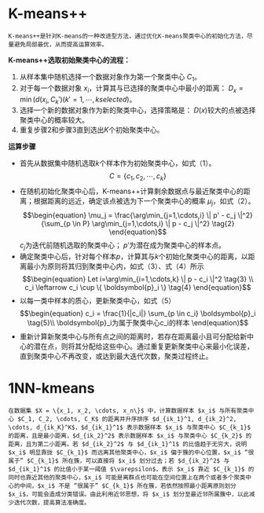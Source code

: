 # K-means++
    K-means++是针对K-means的一种改进型方法，通过优化K-means聚类中心的初始化方法，尽量避免局部最优，从而提高运算效率。  

**K-means++选取初始聚类中心的流程：**  
1. 从样本集中随机选择一个数据对象作为第一个聚类中心 $C_1$。
2. 对于每一个数据对象 $x_i$，计算其与已选择的聚类中心中最小的距离： $D_x=\min(d(x_i,C_k')(k'=1,\cdots,kselected)$。
3. 选择一个新的数据对象作为新的聚类中心，选择策略是： $D(x)$较大的点被选择聚类中心的概率较大。
4. 重复步骤2和步骤3直到选出*K*个初始聚类中心。
    
**运算步骤**  
+ 首先从数据集中随机选取*k*个样本作为初始聚类中心，如式（1）。
$$\begin{equation}
C=\{c_1,c_2,\cdots,c_k\} \tag{1}
\end{equation}$$
+ 在随机初始化聚类中心后，K-means++计算剩余数据点与最近聚类中心的距离；根据距离的远近，确定该点被选为下一个聚类中心的概率 $\mu_j$，如式（2）。
$$\begin{equation}
\mu_j = \frac{\arg\min_{j=1,\cdots,i} \| p' - c_j \|^2}{\sum_{p \in P} \arg\min_{j=1,\cdots,i} \| p - c_j \|^2} \tag{2}
\end{equation}$$
 $c_j$为迭代前随机选取的聚类中心； $p'$为潜在成为聚类中心的样本点。
+ 确定聚类中心后，针对每个样本*p*，计算其与*k*个初始化聚类中心的距离，以距离最小为原则将其归到聚类中心内，如式（3）、式（4）所示
$$\begin{equation}
Let i=\arg\min_{i=1,\cdots,k} \| p - c_i \|^2 \tag{3} \\
c_i \leftarrow c_i \cup \{ \boldsymbol{p}_i \} \tag{4}
\end{equation}$$
+ 以每一类中样本的质心，更新聚类中心，如式（5）
$$\begin{equation}
c_i = \frac{1}{|c_i|} \sum_{p \in c_i} \boldsymbol{p}_i \tag{5}\\
\boldsymbol{p}_i为属于聚类中心c_i的样本
\end(equation)$$
+ 重新计算新聚类中心与所有点之间的距离时，若存在距离最小且可分配给新中心的潜在点，则将其分配给这些中心。通过重复更新聚类中心来最小化误差，直到聚类中心不再改变，或达到最大迭代次数，聚类过程终止。

# 1NN-kmeans
    
    在数据集 $X = \{x_1, x_2, \cdots, x_n\}$ 中，计算数据样本 $x_i$ 与所有聚类中心 $C_1, C_2, \cdots, C_K$ 的距离并升序排序 $d_{ik_1}^1, d_{ik_2}^2, \cdots, d_{ik_K}^K$，$d_{ik_1}^1$ 表示数据样本 $x_i$ 与聚类中心 $C_{k_1}$ 的距离，且是最小距离，$d_{ik_2}^2$ 表示数据样本 $x_i$ 与聚类中心 $C_{k_2}$ 的距离，且为第二小距离。若 $d_{ik_2}^2$ 与 $d_{ik_1}^1$ 的比值趋于无穷大，说明 $x_i$ 明显靠拢 $C_{k_1}$ 而远离其他聚类中心，$x_i$ 偏于簇的中心位置，$x_i$ “很属于” $C_{k_1}$ 所在簇，可以直接将 $x_i$ 划分过去；若 $d_{ik_2}^2$ 与 $d_{ik_1}^1$ 的比值小于某一阈值 $\varepsilon$，表示 $x_i$ 靠近 $C_{k_1}$ 的同时也靠近其他的聚类中心，$x_i$ 可能是离群点也可能在空间位置上在两个或者多个聚类中心的中间，$x_i$ 不是 “很属于” $C_{k_1}$ 所在簇，若依然按照最小距离原则划分 $x_i$，可能会造成分类错误。由此利用近邻思想，将 $x_i$ 划分至最近邻所属簇中，以此减少迭代次数，提高算法准确度。  